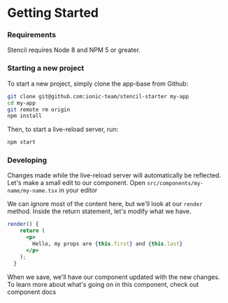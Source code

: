 # Getting Started

### Requirements

Stencil requires Node 8 and NPM 5 or greater.


### Starting a new project

To start a new project, simply clone the app-base from Github:

```bash
git clone git@github.com:ionic-team/stencil-starter my-app
cd my-app
git remote rm origin
npm install
```

Then, to start a live-reload server, run:

```bash
npm start
```

### Developing

Changes made while the live-reload server will automatically be reflected. Let's make a small edit to our component. Open `src/components/my-name/my-name.tsx` in your editor

We can ignore most of the content here, but we'll look at our `render` method. Inside the return statement, let's modify what we have.

```jsx
render() {
    return (
      <p>
        Hello, my props are {this.first} and {this.last}
      </p>
    );
  }

```

When we save, we'll have our component updated with the new changes. To learn more about what's going on in this component, check out               <stencil-route-link url="/components" router="#router">component docs</stencil-route-link>

